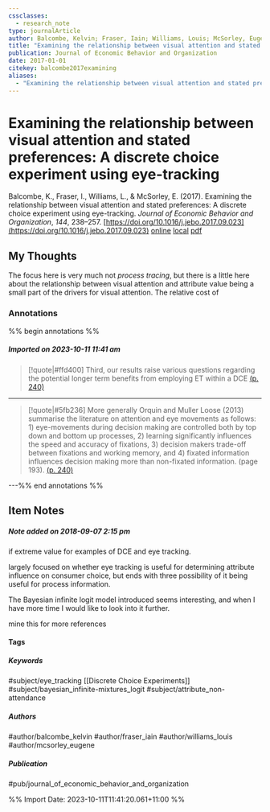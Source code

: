```yaml
---
cssclasses:
  - research_note
type: journalArticle
author: Balcombe, Kelvin; Fraser, Iain; Williams, Louis; McSorley, Eugene
title: "Examining the relationship between visual attention and stated preferences: A discrete choice experiment using eye-tracking"
publication: Journal of Economic Behavior and Organization
date: 2017-01-01
citekey: balcombe2017examining
aliases:
  - "Examining the relationship between visual attention and stated preferences: A discrete choice experiment using eye-tracking"
---
```


# Examining the relationship between visual attention and stated preferences: A discrete choice experiment using eye-tracking

Balcombe, K., Fraser, I., Williams, L., & McSorley, E. (2017). Examining the relationship between visual attention and stated preferences: A discrete choice experiment using eye-tracking. _Journal of Economic Behavior and Organization_, _144_, 238–257. [https://doi.org/10.1016/j.jebo.2017.09.023](https://doi.org/10.1016/j.jebo.2017.09.023)
[online](http://zotero.org/users/local/kZl3QdXV/items/96L2PU7J) [local](zotero://select/library/items/96L2PU7J) [pdf](file:///home/gjc216/Zotero/storage/4QLLL35T/1-s2.0-S0167268117302718-main.pdf)
 


## My Thoughts

The focus here is very much not *process tracing*, but there is a little here about the relationship between visual attention and attribute value being a small part of the drivers for visual attention. The relative cost of 
 
### Annotations

%% begin annotations %%
##### Imported on 2023-10-11 11:41 am
>[!quote|#ffd400]
>Third, our results raise various questions regarding the potential longer term benefits from employing ET within a DCE [(p. 240)](zotero://open-pdf/library/items/4QLLL35T?page=240&annotation=WNBMS6LR)

---
>[!quote|#5fb236]
>More generally Orquin and Muller Loose (2013) summarise the literature on attention and eye movements as follows: 1) eye-movements during decision making are controlled both by top down and bottom up processes, 2) learning significantly influences the speed and accuracy of fixations, 3) decision makers trade-off between fixations and working memory, and 4) fixated information influences decision making more than non-fixated information. (page 193). [(p. 240)](zotero://open-pdf/library/items/4QLLL35T?page=240&annotation=C6BUKAR7)

---%% end annotations %%

## Item Notes

##### Note added on 2018-09-07 2:15 pm

if extreme value for examples of DCE and eye tracking.  
  
largely focused on whether eye tracking is useful for determining attribute influence on consumer choice, but ends with three possibility of it being useful for process information.  
  
The Bayesian infinite logit model introduced seems interesting, and when I have more time I would like to look into it further.  
  
mine this for more references

#### Tags

##### Keywords

#subject/eye_tracking [[Discrete Choice Experiments]] #subject/bayesian_infinite-mixtures_logit #subject/attribute_non-attendance

##### Authors

#author/balcombe_kelvin #author/fraser_iain #author/williams_louis #author/mcsorley_eugene

##### Publication

#pub/journal_of_economic_behavior_and_organization


%% Import Date: 2023-10-11T11:41:20.061+11:00 %%
